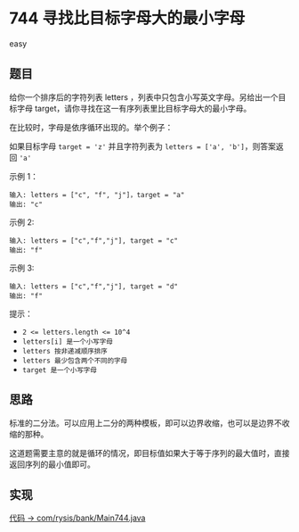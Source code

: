 # 744 寻找比目标字母大的最小字母

easy

## 题目

给你一个排序后的字符列表 letters ，列表中只包含小写英文字母。另给出一个目标字母 target，请你寻找在这一有序列表里比目标字母大的最小字母。

在比较时，字母是依序循环出现的。举个例子：

如果目标字母 `target = 'z'` 并且字符列表为 `letters = ['a', 'b']`，则答案返回 `'a'`

示例 1：
```
输入: letters = ["c", "f", "j"]，target = "a"
输出: "c"
```
示例 2:
```
输入: letters = ["c","f","j"], target = "c"
输出: "f"
```
示例 3:
```
输入: letters = ["c","f","j"], target = "d"
输出: "f"
```

提示：

- `2 <= letters.length <= 10^4`
- `letters[i] 是一个小写字母`
- `letters 按非递减顺序排序`
- `letters 最少包含两个不同的字母`
- `target 是一个小写字母`

## 思路

标准的二分法。可以应用上二分的两种模板，即可以边界收缩，也可以是边界不收缩的那种。

这道题需要主意的就是循环的情况，即目标值如果大于等于序列的最大值时，直接返回序列的最小值即可。

## 实现

[代码 -> com/rysis/bank/Main744.java](../../src/com/rysis/bank/Main744.java)
